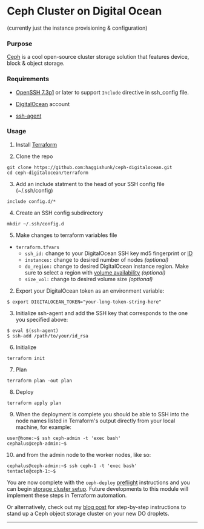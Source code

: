 # Ceph Cluster on Digital Ocean
(currently just the instance provisioning & configuration)

### Purpose

[Ceph][] is a cool open-source cluster storage solution that features device, block & object storage.

### Requirements

* [OpenSSH 7.3p1][] or later to support `Include` directive in ssh_config file.

* [DigitalOcean][] account

* [ssh-agent][]

### Usage

1. Install [Terraform][]

2. Clone the repo
```
git clone https://github.com:haggishunk/ceph-digitalocean.git
cd ceph-digitalocean/terraform
```

3. Add an include statment to the head of your SSH config file (~/.ssh/config)
```
include config.d/*
```

4. Create an SSH config subdirectory
```
mkdir ~/.ssh/config.d
```

5. Make changes to terraform variables file

* `terraform.tfvars`
  * `ssh_id:` change to your DigitalOcean SSH key md5 fingerprint or [ID][]
  * `instances:` change to desired number of nodes _(optional)_
  * `do_region:` change to desired DigitalOcean instance region.  Make sure to select a region with [volume availability][] _(optional)_
  * `size_vol:` change to desired volume size _(optional)_

2. Export your DigitalOcean token as an environment variable:
```
$ export DIGITALOCEAN_TOKEN="your-long-token-string-here"
```

3. Initialize ssh-agent and add the SSH key that corresponds to the one you specified above:
```
$ eval $(ssh-agent)
$ ssh-add /path/to/your/id_rsa
```

6. Initialize
```
terraform init
```

7. Plan
```
terraform plan -out plan
```

8. Deploy 
```
terraform apply plan
```

9. When the deployment is complete you should be able to SSH into the node names listed in Terraform's output directly from your local machine, for example:
```
user@home:~$ ssh ceph-admin -t 'exec bash'
cephalus@ceph-admin:~$ 
```

10. and from the admin node to the worker nodes, like so:
```
cephalus@ceph-admin:~$ ssh ceph-1 -t 'exec bash'
tentacle@ceph-1:~$
```

You are now complete with the `ceph-deploy` [preflight][] instructions and you can begin [storage cluster setup][].  Future developments to this module will implement these steps in Terraform automation.

Or alternatively, check out my [blog post][] for step-by-step instructions to stand up a Ceph object storage cluster on your new DO droplets.

* * *

[ceph]:                         http://ceph.com
[openssh 7.3p1]:                https://www.openssh.com/txt/release-7.3
[digitalocean]:                 https://cloud.digitalocean.com
[preflight]:        http://docs.ceph.com/docs/master/start/quick-start-preflight/
[storage cluster setup]:        http://docs.ceph.com/docs/master/start/quick-ceph-deploy/#
[terraform]:                    https://www.terraform.io/downloads.html
[volume availability]:          https://www.digitalocean.com/community/tutorials/how-to-use-block-storage-on-digitalocean
[blog post]:                    http://blog.pantageo.us/ceph-storage-cluster-on-digital-ocean-using-terraform-part-3.html
[ssh-agent]:                    https://linux.die.net/man/1/ssh-agent
[id]:                           https://www.digitalocean.com/community/tutorials/how-to-use-doctl-the-official-digitalocean-command-line-client
